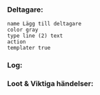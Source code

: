 ### Deltagare:

```button 
name Lägg till deltagare
color gray 
type line (2) text
action  
templater true
```

### Log:

### Loot & Viktiga händelser:



